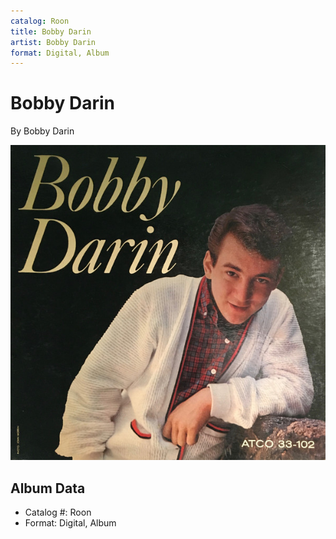 ```yaml
---
catalog: Roon
title: Bobby Darin
artist: Bobby Darin
format: Digital, Album
---
```


# Bobby Darin

By Bobby Darin

![](../../assets/albumcovers/Bobby_Darin-Bobby_Darin.png)

## Album Data

- Catalog #: Roon
- Format: Digital, Album

